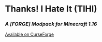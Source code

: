 # Thanks! I Hate It (TIHI)
### *A [FORGE] Modpack for Minecraft 1.16*
[Available on CurseForge](https://www.curseforge.com/minecraft/modpacks/thanks-i-hate-it-tihi)
